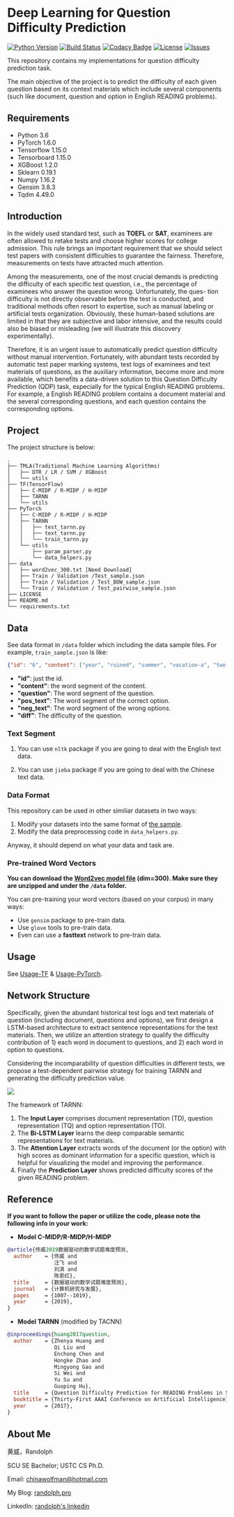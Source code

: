 # Deep Learning for Question Difficulty Prediction
[![Python Version](https://img.shields.io/badge/language-python3.6-blue.svg)](https://www.python.org/downloads/) [![Build Status](https://travis-ci.org/RandolphVI/Question-Difficulty-Prediction.svg?branch=master)](https://travis-ci.org/RandolphVI/Question-Difficulty-Prediction) [![Codacy Badge](https://api.codacy.com/project/badge/Grade/c45aac301b244316830b00b9b0985e3e)](https://www.codacy.com/app/chinawolfman/Question-Difficulty-Prediction?utm_source=github.com&amp;utm_medium=referral&amp;utm_content=RandolphVI/Question-Difficulty-Prediction&amp;utm_campaign=Badge_Grade) [![License](https://img.shields.io/github/license/RandolphVI/Question-Difficulty-Prediction.svg)](https://www.apache.org/licenses/LICENSE-2.0) [![Issues](https://img.shields.io/github/issues/RandolphVI/Question-Difficulty-Prediction.svg)](https://github.com/RandolphVI/Question-Difficulty-Prediction/issues)

This repository contains my implementations for question difficulty prediction task.

The main objective of the project is to predict the difficulty of each given question based on its context materials which include several components (such like document, question and option in English READING problems).

## Requirements

- Python 3.6
- PyTorch 1.6.0
- Tensorflow 1.15.0
- Tensorboard 1.15.0
- XGBoost 1.2.0
- Sklearn 0.19.1
- Numpy 1.16.2
- Gensim 3.8.3
- Tqdm 4.49.0


## Introduction

In the widely used standard test, such as **TOEFL** or **SAT**, examinees are often allowed to retake tests and choose higher scores for college admission. This rule brings an important requirement that we should select test papers with consistent difficulties to guarantee the fairness. Therefore, measurements on tests have attracted much attention.

Among the measurements, one of the most crucial demands is predicting the difficulty of each specific test question, i.e., the percentage of examinees who answer the question wrong. Unfortunately, the ques-
tion difficulty is not directly observable before the test is conducted, and traditional methods often resort to expertise, such as manual labeling or artificial tests organization. Obviously, these human-based solutions are limited in that they are subjective and labor intensive, and the results could also be biased or misleading (we will illustrate this discovery experimentally). 

Therefore, it is an urgent issue to automatically predict question difficulty without manual intervention. Fortunately, with abundant tests recorded by automatic test paper marking systems, test logs of examinees and text materials of questions, as the auxiliary information, become more and more available, which benefits a data-driven solution to this Question Difficulty Prediction (QDP) task, especially for the typical English READING problems. For example, a English READING problem contains a document material and  the several corresponding questions, and each question contains  the corresponding options.

## Project

The project structure is below:

```text
.
├── TMLA(Traditional Machine Learning Algorithms)
│   ├── DTR / LR / SVM / XGBoost
│   └── utils
├── TF(TensorFlow)
│   ├── C-MIDP / R-MIDP / H-MIDP
│   ├── TARNN
│   └── utils
├── PyTorch
│   ├── C-MIDP / R-MIDP / H-MIDP
│   ├── TARNN
│   │   ├── test_tarnn.py
│   │   ├── text_tarnn.py
│   │   └── train_tarnn.py
│   └── utils
│       ├── param_parser.py
│       └── data_helpers.py
├── data
│   ├── word2vec_300.txt [Need Download]
│   ├── Train / Validation /Test_sample.json
│   ├── Train / Validation / Test_BOW_sample.json
│   └── Train / Validation / Test_pairwise_sample.json
├── LICENSE
├── README.md
└── requirements.txt
```

## Data

See data format in `/data` folder which including the data sample files. For example, `train_sample.json` is like:

```json
{"id": "6", "content": ["year", "ruined", "summer", "vacation-a", "two-week", "vacation", "wife", "family", "cabin", "lake", "northern", "ontario", "located", "boundary", "canada-by", "bringing", "modern", "convenience", "wa", "convenient", "good", "ipad", "admiring", "beauty", "nature", "checked", "e-mail", "paddling", "canoe", "twitter", "feed", "devouring", "great", "amusing", "stuck", "workday", "diet", "newspaper", "morning", "wa", "problem", "wa", "behaving", "office", "sticking", "unending", "news", "cycle", "body", "wa", "vacation", "head", "wasnt", "year", "made", "mind", "social", "medium", "experiment", "reverse", "withdrawal", "internet", "manage", "unplug", "knew", "wouldnt", "easy", "im", "good", "self-denial", "wa", "determined", "started", "physical", "restraint", "handing", "ipad", "wife", "helpfully", "announced", "wa", "read", "book", "club", "inclined", "relinquish", "tablet", "moment", "stroke", "luck", "cell", "phone", "signal", "canadian", "cabin", "wa", "spottier", "past", "making", "attempt", "cheating", "experience", "frustration", "wa", "trapped", "forced", "comply", "good", "intention", "largely", "cut", "e-mail", "twitter", "favorite", "newspaper", "website", "connect", "world", "radio-and", "radio", "listen", "choice", "planned", "read", "book", "experienced", "criminal", "plot", "street", "los", "angeles", "cutthroat", "battle", "cancer", "lab", "psyche", "london", "social", "butterfly", "magazine", "read", "im", "claiming", "cut", "internet", "completely", "day", "biked", "nearest", "town", "reward", "sat", "park", "bench", "front", "public", "library", "wi-fi", "back", "cabin", "suffered", "slow", "dial-up", "connection", "day", "check", "e-mail", "tale", "self-denial", "ha", "happy", "ending-for", "determination", "deep", "breathing", "strong", "support", "wife", "succeeded", "vacation", "struggle", "internet", "realizing", "finally", "wa", "ipad", "wa", "problem", "knew", "passed", "starbucks", "wife", "asked", "wanted", "stop", "wi-fi", "dont", "sound", "pleased", "return", "post-vacation", "situation", "test", "begin", "stay", "wagon", "im", "back", "work", "time", "compulsion", "whats", "overwhelming", "crucial", "livelihood", "intention", "giving", "membership", "cult", "immediacy", "hope", "resist", "temptation", "reflexively", "check", "e-mail", "minute", "lead", "long", "im", "checking", "twitter", "feed", "website", "vacation", "supposed", "reset", "brain", "productive", "hoping", "worked"], "question": ["doe", "underlined", "word", "restraint"], "pos_text": ["calm", "controlled", "behavior"], "neg_text": ["relaxing", "move", "strong", "determination", "unshakable", "faith"], "diff": 0.550373134328}
```

- **"id"**: just the id.
- **"content"**: the word segment of the content.
- **"question"**: The word segment of the question.
- **"pos_text"**: The word segment of the correct option.
- **"neg_text"**: The word segment of the wrong options.
- **"diff"**: The difficulty of the question.

### Text Segment

1. You can use `nltk` package if you are going to deal with the English text data.

2. You can use `jieba` package if you are going to deal with the Chinese text data.

### Data Format

This repository can be used in other similiar datasets in two ways:

1. Modify your datasets into the same format of [the sample](https://github.com/RandolphVI/Question-Difficulty-Prediction/tree/master/data).
2. Modify the data preprocessing code in `data_helpers.py`.


Anyway, it should depend on what your data and task are.

### Pre-trained Word Vectors

**You can download the [Word2vec model file](https://drive.google.com/open?id=1QQhm6vKdZmEHaVYvuFbA5Yj6RoVlOhzh) (dim=300). Make sure they are unzipped and under the `/data` folder.**

You can pre-training your word vectors (based on your corpus) in many ways:
- Use `gensim` package to pre-train data.
- Use `glove` tools to pre-train data.
- Even can use a **fasttext** network to pre-train data.

## Usage

See [Usage-TF](https://github.com/RandolphVI/Question-Difficulty-Prediction/blob/master/Usage-TF.md) & [Usage-PyTorch](https://github.com/RandolphVI/Question-Difficulty-Prediction/blob/master/Usage-PyTorch.md).

## Network Structure

Specifically, given the abundant historical test logs and text materials of question (including document, questions and options), we first design a LSTM-based architecture to extract sentence representations for the text materials. Then, we utilize an attention strategy to qualify the difficulty contribution of 1) each word in document to questions, and 2) each word in option to questions.

Considering the incomparability of question difficulties in different tests, we propose a test-dependent pairwise strategy for training TARNN and generating the difficulty prediction value.

![](https://farm8.staticflickr.com/7846/33643949658_9599454fdf_o.png)

The framework of TARNN:

1. The **Input Layer** comprises document representation (TD), question representation (TQ) and option representation (TO). 
2. The **Bi-LSTM Layer** learns the deep comparable semantic representations for text materials. 
3. The **Attention Layer** extracts words of the document (or the option) with high scores as dominant information for a specific question, which is helpful for visualizing the model and improving the performance.
4. Finally the **Prediction Layer** shows predicted difficulty scores of the given READING problem.

## Reference

**If you want to follow the paper or utilize the code, please note the following info in your work:** 

- **Model C-MIDP/R-MIDP/H-MIDP**

```bibtex
@article{佟威2019数据驱动的数学试题难度预测,
  author    = {佟威 and
               汪飞 and
               刘淇 and
               陈恩红},
  title     = {数据驱动的数学试题难度预测},
  journal   = {计算机研究与发展},
  pages     = {1007--1019},
  year      = {2019},
}
```

- **Model TARNN** (modified by TACNN)

```bibtex
@inproceedings{huang2017question,
  author    = {Zhenya Huang and
               Qi Liu and
               Enchong Chen and
               Hongke Zhao and
               Mingyong Gao and
               Si Wei and
               Yu Su and
               Guoping Hu},
  title     = {Question Difficulty Prediction for READING Problems in Standard Tests},
  booktitle = {Thirty-First AAAI Conference on Artificial Intelligence},
  year      = {2017},
}
```

## About Me

黄威，Randolph

SCU SE Bachelor; USTC CS Ph.D.

Email: chinawolfman@hotmail.com

My Blog: [randolph.pro](http://randolph.pro)

LinkedIn: [randolph's linkedin](https://www.linkedin.com/in/randolph-%E9%BB%84%E5%A8%81/)